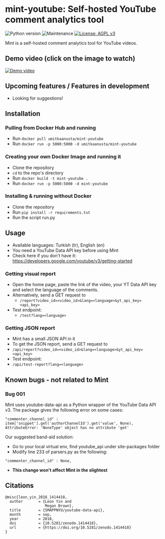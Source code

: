 # mint-youtube: Self-hosted YouTube comment analytics tool
![Python version](https://img.shields.io/badge/python-v3.7-blue)
![Maintenance](https://img.shields.io/badge/Maintained%3F-yes-green.svg)
[![License: AGPL v3](https://img.shields.io/badge/License-AGPL%20v3-blue.svg)](https://www.gnu.org/licenses/agpl-3.0)


Mint is a self-hosted comment analytics tool for YouTube videos.


## Demo video (click on the image to watch)
[![Demo video](https://img.youtube.com/vi/pTSNcMOUd-s/0.jpg)](https://www.youtube.com/watch?v=pTSNcMOUd-s)


## Upcoming features / Features in development
- Looking for suggestions!


## Installation

### Pulling from Docker Hub and running
- Run `docker pull umitkaanusta/mint-youtube`
- Run `docker run -p 5000:5000 -d umitkaanusta/mint-youtube`

### Creating your own Docker Image and running it
- Clone the repository
- `cd` to the repo's directory
- Run `docker build -t mint-youtube .`
- Run `docker run -p 5000:5000 -d mint-youtube`

### Installing & running without Docker
- Clone the repository
- Run `pip install -r requirements.txt`
- Run the script run.py 


## Usage
- Available languages: Turkish (tr), English (en)
- You need a YouTube Data API key before using Mint
- Check here if you don't have it: https://developers.google.com/youtube/v3/getting-started

### Getting visual report
- Open the home page, paste the link of the video, your YT Data API key and select the language of the comments.
- Alternatively, send a GET request to
    - `/report?video_id=<video_id>&lang=<language>&yt_api_key=<api_key>`
- Test endpoint:
    - `/test?lang=<language>`
    
### Getting JSON report
- Mint has a small JSON API in it
- To get the JSON report, send a GET request to
-   `/api/report?video_id=<video_id>&lang=<language>&yt_api_key=<api_key>`
- Test endpoint:
-   `/api/test-report?lang=<language>`


## Known bugs - not related to Mint

### Bug 001
Mint uses youtube-data-api as a Python wrapper of the YouTube Data API v3.
The package gives the following error on some cases:
```
"commenter_channel_id" : item['snippet'].get('authorChannelId').get('value', None),
AttributeError: 'NoneType' object has no attribute 'get'
```
Our suggested band-aid solution:
- Go to your local virtual env, find youtube_api under site-packages folder
- Modify line 233 of parsers.py as the following:
```
"commenter_channel_id" : None,
```
- **This change won't affect Mint in the slightest**


## Citations

```
@misc{leon_yin_2018_1414418,
  author       = {Leon Yin and
                  Megan Brown},
  title        = {SMAPPNYU/youtube-data-api},
  month        = sep,
  year         = 2018,
  doi          = {10.5281/zenodo.1414418},
  url          = {https://doi.org/10.5281/zenodo.1414418}
}
```
